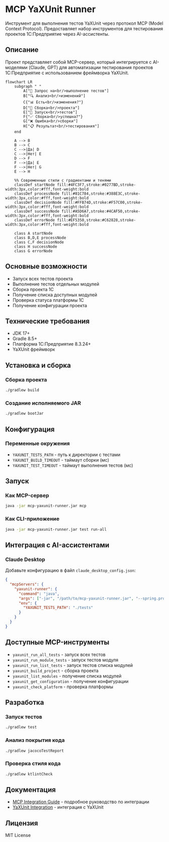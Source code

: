 # MCP YaXUnit Runner

Инструмент для выполнения тестов YaXUnit через протокол MCP (Model Context Protocol). Предоставляет набор инструментов для тестирования проектов 1С:Предприятие через AI-ассистенты.

## Описание

Проект представляет собой MCP-сервер, который интегрируется с AI-моделями (Claude, GPT) для автоматизации тестирования проектов 1С:Предприятие с использованием фреймворка YaXUnit.

```mermaid
flowchart LR
    subgraph " "
        A["🚀 Запрос на<br/>выполнение тестов"]
        B["🔍 Анализ<br/>изменений"]
        C{"📊 Есть<br/>изменения?"}
        D["🔨 Сборка<br/>проекта"]
        E["🧪 Запуск<br/>тестов"]
        F{"✅ Сборка<br/>успешна?"}
        G["❌ Ошибка<br/>сборки"]
        H["📋 Результат<br/>тестирования"]
    end
    
    A --> B
    B --> C
    C -->|Да| D
    C -->|Нет| E
    D --> F
    F -->|Да| E
    F -->|Нет| G
    E --> H
    
    %% Современные стили с градиентами и тенями
    classDef startNode fill:#4FC3F7,stroke:#0277BD,stroke-width:3px,color:#fff,font-weight:bold
    classDef processNode fill:#81C784,stroke:#388E3C,stroke-width:3px,color:#fff,font-weight:bold
    classDef decisionNode fill:#FFB74D,stroke:#F57C00,stroke-width:3px,color:#fff,font-weight:bold
    classDef successNode fill:#A5D6A7,stroke:#4CAF50,stroke-width:3px,color:#fff,font-weight:bold
    classDef errorNode fill:#EF5350,stroke:#C62828,stroke-width:3px,color:#fff,font-weight:bold
    
    class A startNode
    class B,D,E processNode
    class C,F decisionNode
    class H successNode
    class G errorNode
```
  
## Основные возможности

- Запуск всех тестов проекта
- Выполнение тестов отдельных модулей
- Сборка проекта 1С
- Получение списка доступных модулей
- Проверка статуса платформы 1С
- Получение конфигурации проекта

## Технические требования

- JDK 17+
- Gradle 8.5+
- Платформа 1С:Предприятие 8.3.24+
- YaXUnit фреймворк

## Установка и сборка

### Сборка проекта
```bash
./gradlew build
```

### Создание исполняемого JAR
```bash
./gradlew bootJar
```

## Конфигурация

### Переменные окружения
- `YAXUNIT_TESTS_PATH` - путь к директории с тестами
- `YAXUNIT_BUILD_TIMEOUT` - таймаут сборки (мс)
- `YAXUNIT_TEST_TIMEOUT` - таймаут выполнения тестов (мс)


## Запуск

### Как MCP-сервер
```bash
java -jar mcp-yaxunit-runner.jar mcp
```

### Как CLI-приложение
```bash
java -jar mcp-yaxunit-runner.jar test run-all
```

## Интеграция с AI-ассистентами

### Claude Desktop
Добавьте конфигурацию в файл `claude_desktop_config.json`:

```json
{
  "mcpServers": {
    "yaxunit-runner": {
      "command": "java",
      "args": ["-jar", "/path/to/mcp-yaxunit-runner.jar", "--spring.profiles.active=mcp"],
      "env": {
        "YAXUNIT_TESTS_PATH": "./tests"
      }
    }
  }
}
```

## Доступные MCP-инструменты

- `yaxunit_run_all_tests` - запуск всех тестов
- `yaxunit_run_module_tests` - запуск тестов модуля
- `yaxunit_run_list_tests` - запуск тестов списка модулей
- `yaxunit_build_project` - сборка проекта
- `yaxunit_list_modules` - получение списка модулей
- `yaxunit_get_configuration` - получение конфигурации
- `yaxunit_check_platform` - проверка платформы

## Разработка

### Запуск тестов
```bash
./gradlew test
```

### Анализ покрытия кода
```bash
./gradlew jacocoTestReport
```

### Проверка стиля кода
```bash
./gradlew ktlintCheck
```

## Документация

- [MCP Integration Guide](MCP_INTEGRATION.md) - подробное руководство по интеграции
- [YaXUnit Integration](docs/YAXUNIT_INTEGRATION.md) - интеграция с YaXUnit

## Лицензия

MIT License 